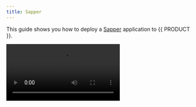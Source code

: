 ```yaml
---
title: Sapper
---
```


This guide shows you how to deploy a [Sapper](https://sapper.svelte.dev/) application to {{ PRODUCT }}.

<Video src="https://www.youtube.com/watch?v=Xt_UlQiXDgQ"/>

## Example SSR Site {/*example-ssr-site*/}

This Sapper example app uses server-side rendering and prefetching to provide lightening-fast transitions between pages.

<ExampleButtons
  title="Sapper SSR"
  siteUrl="https://layer0-docs-layer0-sapper-example-default.layer0-limelight.link/category/hats"
  repoUrl="https://github.com/layer0-docs/layer0-sapper-example" 
  deployFromRepo />

## Connector {/*connector*/}

This framework has a connector developed for {{ PRODUCT }}. See [Connectors](connectors) for more information.

<ButtonLink variant="stroke" type="code" withIcon={true} href="https://github.com/layer0-docs/layer0-connectors/tree/main/layer0-sapper-connector">
  View the Connector Code
</ButtonLink>

{{ SYSTEM_REQUIREMENTS }}

{{ SIGN_UP }}

## Getting Started {/*getting-started*/}

If you don't already have a Sapper app, use the terminal (or command prompt on Windows) to create one using the commands below:

```bash
# for Rollup
npx degit "sveltejs/sapper-template#rollup" my-app

# for webpack
npx degit "sveltejs/sapper-template#webpack" my-app

cd my-app
npm install
npm run dev & open http://localhost:3000
```

To prepare your Sapper app for deployment on {{ PRODUCT }}, run the following in the root folder of your project:

```bash
npm i -g {{ PACKAGE_NAME }}/cli # yarn global add {{ PACKAGE_NAME }}/cli
{{ CLI_NAME }} init
```

This will automatically add all of the required dependencies and files to your project. These include:

- The `{{ PACKAGE_NAME }}/core` package - Allows you to declare routes and deploy your application on {{ PRODUCT }}
- The `{{ PACKAGE_NAME }}/sapper` package - Provides router middleware that automatically adds Sapper routes to the {{ PRODUCT }} router.
- The `{{ PACKAGE_NAME }}/prefetch` package - Allows you to configure a service worker to prefetch and cache pages to improve browsing speed
- The `{{ PACKAGE_NAME }}/svelte` package - Provides a `Prefetch` component for prefetching pages
- `{{ CONFIG_FILE }}`
- `routes.js` - A default routes file that sends all requests to Sapper. Update this file to add caching or proxy some URLs to a different origin.

## Webpack {/*webpack*/}

If you're using webpack to build your app, update `webpack.config.js` to bundle all dependencies in the server build:

```js
 output: config.server.output(),
 target: 'node',
 resolve: { alias, extensions, mainFields },
-externals: Object.keys(pkg.dependencies).concat('encoding'),
+externals: ['encoding'],
 module: {
         rules: [
                 {
```

## Rollup {/*rollup*/}

If you're using Rollup to build your app, install `@rollup/plugin-json`:

```bash
npm i -D @rollup/plugin-json
```

Then make the following changes to `rollup.config.js`:

```js
 import babel from '@rollup/plugin-babel';
 import { terser } from 'rollup-plugin-terser';
 import config from 'sapper/config/rollup.js';
-import pkg from './package.json';
+import json from '@rollup/plugin-json';

 const mode = process.env.NODE_ENV;
 const dev = mode === 'development';
```

... and make the following changes to the `server` config ...

```js
 input: config.server.input(),
 output: config.server.output(),
 plugins: [
+        json(),
         replace({
                 'process.browser': false,
                 'process.env.NODE_ENV': JSON.stringify(mode)
```

and

```js
-external: Object.keys(pkg.dependencies).concat(require('module').builtinModules),
+external: require('module').builtinModules,
```

## Running Locally {/*running-locally*/}

Test your app with the {{ PRODUCT_PLATFORM }} on your local machine by running the following command in your project's root directory:

```bash
{{ CLI_NAME }} dev
```

### Simulate edge caching locally {/*simulate-edge-caching-locally*/}

To simulate edge caching locally, run:

```bash
{{ CLI_NAME }} dev --cache
```

## Deploying {/*deploying*/}

Deploy your app to the {{ PRODUCT_PLATFORM }} by running the following command in your project's root directory:

```bash
{{ CLI_NAME }} deploy
```

See [deploying](deploying) for more information.

## Prefetching {/*prefetching*/}

Follow these steps to add prefetching to your app:

### Service Worker {/*service-worker*/}

Add the following to `src/service-worker.js`:

```js
import { timestamp, files, shell, routes } from '@sapper/service-worker'

/* begin: add this to src/service-worker.js */
import { precacheAndRoute } from 'workbox-precaching'
import { Prefetcher } from '{{ PACKAGE_NAME }}/prefetch/sw'

precacheAndRoute([])
new Prefetcher().route()
/* end: add this to src/service-worker.js */
```

### Prefetch Component {/*prefetch-component*/}

To prefetch data when links become visible in the viewport, wrap the link in the `Prefetch` component from `{{ PACKAGE_NAME }}/svelte`

```html
<script>
  import { Prefetch } from '{{ PACKAGE_NAME }}/svelte'
</script>

<Prefetch url="/blog.json">
  <a href="blog">Blog</a>
</Prefetch>
```

Note that the behavior of the `Prefetch` component is different from Sapper's built-in support for `<a rel="prefetch">` in two ways:

- `rel="prefetch"` only prefetches data when the user hovers over the link. The `Prefetch` component will prefetch data when the link becomes visible, or, if the `immediately` prop is present, as soon as the page loads.
- `Prefetch` will only prefetch from the {{ PRODUCT_EDGE }} cache, which means that additional traffic due to prefetching will never reach your API servers.

See [Prefetching](/guides/prefetching) for more information.
